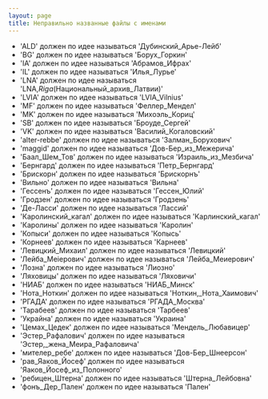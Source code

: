 ```yaml
---
layout: page
title: Неправильно названные файлы с именами
---
```


- 'ALD' должен по идее называться 'Дубинский_Арье-Лейб'
- 'BG' должен по идее называться 'Борух_Горкин'
- 'IA' должен по идее называться 'Абрамов_Ифрах'
- 'IL' должен по идее называться 'Илья_Лурье'
- 'LNA' должен по идее называться 'LNA,_Riga_(Национальный_архив_Латвии)'
- 'LVIA' должен по идее называться 'LVIA_Vilnius'
- 'MF' должен по идее называться 'Феллер_Мендел'
- 'MK' должен по идее называться 'Михоэль_Кориц'
- 'SB' должен по идее называться 'Броуде_Сергей'
- 'VK' должен по идее называться 'Василий_Когаловский'
- 'alter-rebbe' должен по идее называться 'Залман_Борухович'
- 'maggid' должен по идее называться 'Дов-Бер_из_Межерича'
- 'Баал_Шем_Тов' должен по идее называться 'Израиль_из_Мезбича'
- 'Бернгард' должен по идее называться 'Петр_Бернгард'
- 'Брискорн' должен по идее называться 'Брискорнъ'
- 'Вильно' должен по идее называться 'Вильна'
- 'Гессенъ' должен по идее называться 'Гессен_Юлий'
- 'Гродзен' должен по идее называться 'Гродзень'
- 'Де-Ласси' должен по идее называться 'Лассий'
- 'Каролинский_кагал' должен по идее называться 'Карлинский_кагал'
- 'Каролины' должен по идее называться 'Каролин'
- 'Копыси' должен по идее называться 'Копысь'
- 'Корнеев' должен по идее называться 'Карнеев'
- 'Левицкий_Михаил' должен по идее называться 'Левицкий'
- 'Лейба_Меіерович' должен по идее называться 'Лейба_Меиерович'
- 'Лозна' должен по идее называться 'Лиозно'
- 'Ляховицы' должен по идее называться 'Ляховичи'
- 'НИАБ' должен по идее называться 'НИАБ_Минск'
- 'Нота_Ноткин' должен по идее называться 'Ноткин,_Нота_Хаимович'
- 'РГАДА' должен по идее называться 'РГАДА_Москва'
- 'Тарабеев' должен по идее называться 'Тарбеев'
- 'Украйна' должен по идее называться 'Украина'
- 'Цемах_Цедек' должен по идее называться 'Мендель_Любавицер'
- 'Эстер_Рафалович' должен по идее называться 'Эстер,_жена_Меира_Рафаловича'
- 'мителер_ребе' должен по идее называться 'Дов-Бер_Шнеерсон'
- 'рав_Яаков_Йосеф' должен по идее называться 'Яаков_Йосеф_из_Полонного'
- 'ребицен_Штерна' должен по идее называться 'Штерна_Лейбовна'
- 'фонъ_Дер_Пален' должен по идее называться 'Пален'

